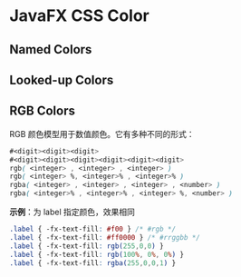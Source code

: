 #  JavaFX CSS Color

## Named Colors

## Looked-up Colors

## RGB Colors

RGB 颜色模型用于数值颜色。它有多种不同的形式：

```css
#<digit><digit><digit>
#<digit><digit><digit><digit><digit><digit>
rgb( <integer> , <integer> , <integer> )
rgb( <integer> %, <integer>% , <integer>% )
rgba( <integer> , <integer> , <integer> , <number> )
rgba( <integer>% , <integer>% , <integer> %, <number> )
```

**示例**：为 label 指定颜色，效果相同

```css
.label { -fx-text-fill: #f00 } /* #rgb */
.label { -fx-text-fill: #ff0000 } /* #rrggbb */
.label { -fx-text-fill: rgb(255,0,0) }
.label { -fx-text-fill: rgb(100%, 0%, 0%) }
.label { -fx-text-fill: rgba(255,0,0,1) }
```

